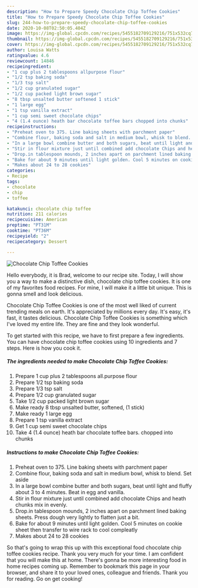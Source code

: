 ```yaml
---
description: "How to Prepare Speedy Chocolate Chip Toffee Cookies"
title: "How to Prepare Speedy Chocolate Chip Toffee Cookies"
slug: 244-how-to-prepare-speedy-chocolate-chip-toffee-cookies
date: 2020-10-08T02:50:05.404Z
image: https://img-global.cpcdn.com/recipes/5455182709129216/751x532cq70/chocolate-chip-toffee-cookies-recipe-main-photo.jpg
thumbnail: https://img-global.cpcdn.com/recipes/5455182709129216/751x532cq70/chocolate-chip-toffee-cookies-recipe-main-photo.jpg
cover: https://img-global.cpcdn.com/recipes/5455182709129216/751x532cq70/chocolate-chip-toffee-cookies-recipe-main-photo.jpg
author: Louisa Watts
ratingvalue: 4.6
reviewcount: 14846
recipeingredient:
- "1 cup plus 2 tablespoons allpurpose flour"
- "1/2 tsp baking soda"
- "1/3 tsp salt"
- "1/2 cup granulated sugar"
- "1/2 cup packed light brown sugar"
- "8 tbsp unsalted butter softened 1 stick"
- "1 large egg"
- "1 tsp vanilla extract"
- "1 cup semi sweet chocolate chips"
- "4 (1.4 ounce) heath bar chocolate toffee bars chopped into chunks"
recipeinstructions:
- "Preheat oven to 375. Line baking sheets with parchment paper"
- "Combine flour, baking soda and salt in medium bowl, whisk to blend. Set aside"
- "In a large bowl combine butter and both sugars, beat until light and fluffy about 3 to 4 minutes. Beat in egg and vanilla."
- "Stir in flour mixture just until combined add chocolate Chips and heath chunks mix in evenly."
- "Drop.in tablespoon mounds, 2 inches apart on parchment lined baking sheets. Press dough very lightly to flatten just a bit."
- "Bake for about 9 minutes until light golden. Cool 5 minutes on cookie sheet then transfer to wire rack to cool compleatly"
- "Makes about 24 to 28 cookies"
categories:
- Recipe
tags:
- chocolate
- chip
- toffee

katakunci: chocolate chip toffee 
nutrition: 211 calories
recipecuisine: American
preptime: "PT31M"
cooktime: "PT36M"
recipeyield: "2"
recipecategory: Dessert

---
```



![Chocolate Chip Toffee Cookies](https://img-global.cpcdn.com/recipes/5455182709129216/751x532cq70/chocolate-chip-toffee-cookies-recipe-main-photo.jpg)

Hello everybody, it is Brad, welcome to our recipe site. Today, I will show you a way to make a distinctive dish, chocolate chip toffee cookies. It is one of my favorites food recipes. For mine, I will make it a little bit unique. This is gonna smell and look delicious.

Chocolate Chip Toffee Cookies is one of the most well liked of current trending meals on earth. It's appreciated by millions every day. It's easy, it's fast, it tastes delicious. Chocolate Chip Toffee Cookies is something which I've loved my entire life. They are fine and they look wonderful.




To get started with this recipe, we have to first prepare a few ingredients. You can have chocolate chip toffee cookies using 10 ingredients and 7 steps. Here is how you cook it.

<!--inarticleads1-->

##### The ingredients needed to make Chocolate Chip Toffee Cookies:

1. Prepare 1 cup plus 2 tablespoons all.purpose flour
1. Prepare 1/2 tsp baking soda
1. Prepare 1/3 tsp salt
1. Prepare 1/2 cup granulated sugar
1. Take 1/2 cup packed light brown sugar
1. Make ready 8 tbsp unsalted butter, softened, (1 stick)
1. Make ready 1 large egg
1. Prepare 1 tsp vanilla extract
1. Get 1 cup semi sweet chocolate chips
1. Take 4 (1.4 ounce) heath bar chocolate toffee bars. chopped into chunks




<!--inarticleads2-->

##### Instructions to make Chocolate Chip Toffee Cookies:

1. Preheat oven to 375. Line baking sheets with parchment paper
1. Combine flour, baking soda and salt in medium bowl, whisk to blend. Set aside
1. In a large bowl combine butter and both sugars, beat until light and fluffy about 3 to 4 minutes. Beat in egg and vanilla.
1. Stir in flour mixture just until combined add chocolate Chips and heath chunks mix in evenly.
1. Drop.in tablespoon mounds, 2 inches apart on parchment lined baking sheets. Press dough very lightly to flatten just a bit.
1. Bake for about 9 minutes until light golden. Cool 5 minutes on cookie sheet then transfer to wire rack to cool compleatly
1. Makes about 24 to 28 cookies




So that's going to wrap this up with this exceptional food chocolate chip toffee cookies recipe. Thank you very much for your time. I am confident that you will make this at home. There's gonna be more interesting food in home recipes coming up. Remember to bookmark this page in your browser, and share it to your loved ones, colleague and friends. Thank you for reading. Go on get cooking!
